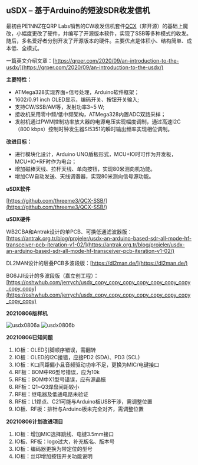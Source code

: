 **uSDX – 基于Arduino的短波SDR收发信机**
-

最初由PE1NNZ在QRP Labs销售的CW收发信机套件[QCX](https://github.com/threeme3/QCX-SSB/)（非开源）的基础上魔改，小幅度更改了硬件，并编写了开源版本软件，实现了SSB等多种模式的收发。随后，多名爱好者分别开发了开源版本的硬件。主要优点是体积小、结构简单、成本低、全模式。

一篇英文介绍文章：[https://qrper.com/2020/09/an-introduction-to-the-usdx/](https://qrper.com/2020/09/an-introduction-to-the-usdx/)

**主要特性：**
- ATMega328实现界面+信号处理，Arduino软件框架；
- 1602/0.91 inch OLED显示，编码开关、按钮开关输入;
- 支持CW/SSB/AM等，发射功率3~5 W;
- 接收机采用零中频/低中频架构，ATMega328内置ADC双路采样；
- 发射机通过PWM控制功率放大器的电源电压实现幅度调制，通过高速I2C（800 kbps）控制时钟发生器SI5351的瞬时输出频率实现相位调制。

**改进目标：**
- 进行模块化设计，Arduino UNO盾板形式，MCU+IO时可作为开发板，MCU+IO+RF时作为电台；
- 增加磁棒天线、拉杆天线、单向按钮，实现80米测向机功能。
- 增加CW自动发送、天线调谐器，实现80米测向信号源功能。

**uSDX软件**

[https://github.com/threeme3/QCX-SSB/](https://github.com/threeme3/QCX-SSB/)

**uSDX硬件**

WB2CBA和Antrak设计的单PCB、可换低通滤波器版：[https://antrak.org.tr/blog/projeler/usdx-an-arduino-based-sdr-all-mode-hf-transceiver-pcb-iteration-v1-02/](https://antrak.org.tr/blog/projeler/usdx-an-arduino-based-sdr-all-mode-hf-transceiver-pcb-iteration-v1-02/)

DL2MAN设计的层叠PCB多波段版：[https://dl2man.de/](https://dl2man.de/)

BG6JJI设计的多波段版（嘉立创工程）：[https://oshwhub.com/jerrych/usdx_copy_copy_copy_copy_copy_copy_copy_copy_copy](https://oshwhub.com/jerrych/usdx_copy_copy_copy_copy_copy_copy_copy_copy_copy)

**20210806版样机**

![usdx0806a](https://user-images.githubusercontent.com/2872962/128589089-7a13d737-d840-4814-ba00-2e5d67b88791.jpg)
![usdx0806b](https://user-images.githubusercontent.com/2872962/128589098-a06bda9b-0e54-47a8-b2ed-5ef0ab5690de.jpg)

**20210806已知问题**
1. IO板：OLED引脚顺序错误，需翻转
2. IO板：OLED的I2C接错，应接PD2 (SDA)、PD3 (SCL)
3. IO板：K口间距偏小且音频驱动功率不足，更换为MIC/电键接口
4. RF板：BOM中R6型号错误，应为10k
5. RF板：BOM中X1型号错误，应有源晶振
6. RF板：Q1~Q3焊盘间距较小
7. RF板：继电器及低通电路未验证
8. RF板：L1焊点、C21可能与Arduino板USB干涉，需调整位置
9. IO板、RF板：排针与Arduino板未完全对齐，需调整位置

**20210806计划改进项目**
1. IO板：增加MIC选择跳线、电键3.5mm接口
2. IO板、RF板：logo过大，补充板名、版本号
3. IO板：编码器更换为带定位的型号
4. IO板：丝印增加按钮开关功能说明
